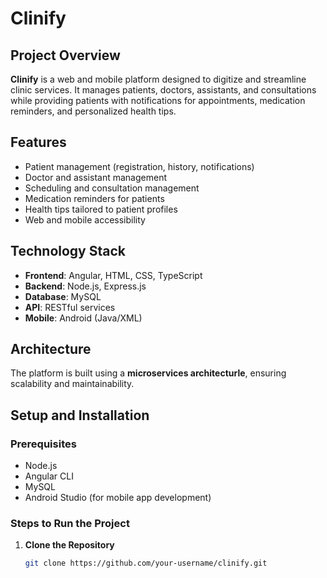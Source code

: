 # Clinify  

## Project Overview  
**Clinify** is a web and mobile platform designed to digitize and streamline clinic services. It manages patients, doctors, assistants, and consultations while providing patients with notifications for appointments, medication reminders, and personalized health tips.  

## Features  
- Patient management (registration, history, notifications)  
- Doctor and assistant management  
- Scheduling and consultation management  
- Medication reminders for patients  
- Health tips tailored to patient profiles  
- Web and mobile accessibility  

## Technology Stack  
- **Frontend**: Angular, HTML, CSS, TypeScript  
- **Backend**: Node.js, Express.js  
- **Database**: MySQL  
- **API**: RESTful services  
- **Mobile**: Android (Java/XML)  

## Architecture  
The platform is built using a **microservices architecturle**, ensuring scalability and maintainability.  

## Setup and Installation  

### Prerequisites  
- Node.js  
- Angular CLI  
- MySQL  
- Android Studio (for mobile app development)  

### Steps to Run the Project  
1. **Clone the Repository**  
   ```bash  
   git clone https://github.com/your-username/clinify.git  
